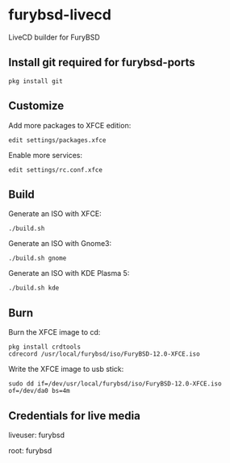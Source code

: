 # furybsd-livecd
LiveCD builder for FuryBSD

## Install git required for furybsd-ports

```
pkg install git
```

## Customize
Add more packages to XFCE edition:
```
edit settings/packages.xfce
```

Enable more services:
```
edit settings/rc.conf.xfce
```

## Build
Generate an ISO with XFCE:
```
./build.sh
```
Generate an ISO with Gnome3:
```
./build.sh gnome
```
Generate an ISO with KDE Plasma 5:
```
./build.sh kde
```

## Burn

Burn the XFCE image to cd:
```
pkg install crdtools
cdrecord /usr/local/furybsd/iso/FuryBSD-12.0-XFCE.iso
```

Write the XFCE image to usb stick:
```
sudo dd if=/dev/usr/local/furybsd/iso/FuryBSD-12.0-XFCE.iso of=/dev/da0 bs=4m
```

## Credentials for live media
liveuser: furybsd

root: furybsd
